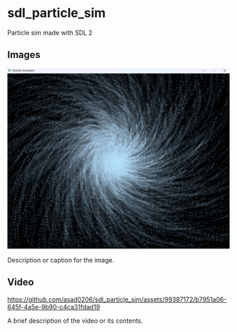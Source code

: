 # sdl_particle_sim
Particle sim made with SDL 2

## Images
![swarm1](https://github.com/asad0206/sdl_particle_sim/blob/main/images/swarm1.jpg)

Description or caption for the image.

## Video


https://github.com/asad0206/sdl_particle_sim/assets/99387172/b7951a06-645f-4a5e-9b90-c4ca31fdad19


A brief description of the video or its contents.

